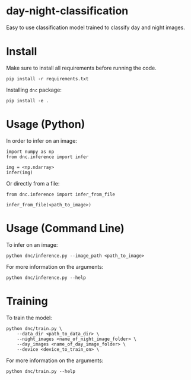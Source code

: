 # day-night-classification
Easy to use classification model trained to classify day and night images.

# Install
Make sure to install all requirements before running the code.
```
pip install -r requirements.txt
```

Installing ```dnc``` package:
```
pip install -e .
```

# Usage (Python)
In order to infer on an image:
```
import numpy as np
from dnc.inference import infer

img = <np.ndarray>
infer(img)
```

Or directly from a file:
```
from dnc.inference import infer_from_file

infer_from_file(<path_to_image>)
```


# Usage (Command Line)
To infer on an image:
```
python dnc/inference.py --image_path <path_to_image>
```

For more information on the arguments:
```
python dnc/inference.py --help
```

# Training
To train the model:
```
python dnc/train.py \
    --data_dir <path_to_data_dir> \
    --night_images <name_of_night_image_folder> \
    --day_images <name_of_day_image_folder> \
    --device <device_to_train_on> \
```

For more information on the arguments:
```
python dnc/train.py --help
```
